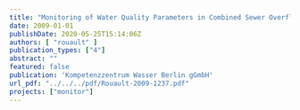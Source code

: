 ```yaml
---
title: "Monitoring of Water Quality Parameters in Combined Sewer Overflows"
date: 2009-01-01
publishDate: 2020-05-25T15:14:06Z
authors: [ "rouault" ]
publication_types: ["4"]
abstract: ""
featured: false
publication: 'Kompetenzzentrum Wasser Berlin gGmbH'
url_pdf: "../../../pdf/Rouault-2009-1237.pdf"
projects: ["monitor"]
---
```



